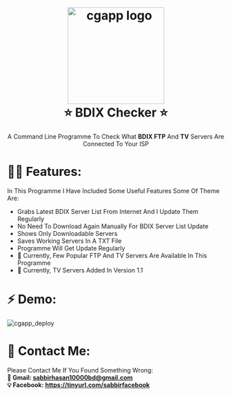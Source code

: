 <h1 align="center">
  <img alt="cgapp logo" src="https://i.ibb.co/sv4wv02/The-BDIX-Checker-ICON-1.png" width="224px"/><br/>
  ⭐️ BDIX Checker ⭐️
</h1>
<p align="center">A Command Line Programme To Check What <b>BDIX FTP</b> And <b>TV</b> Servers Are Connected To Your ISP</b></p>

# 👨‍💻 Features:

In This Programme I Have Included Some Useful Features Some Of Theme Are:

- Grabs Latest BDIX Server List From Internet And I Update Them Regularly
- No Need To Download Again Manually For BDIX Server List Update
- Shows Only Downloadable Servers
- Saves Working Servers In A TXT File
- Programme Will Get Update Regularly
- 🚨 Currently, Few Popular FTP And TV Servers Are Available In This Programme
- 🚨 Currently, TV Servers Added In Version 1.1

# ⚡️ Demo:
![cgapp_deploy](http://g.recordit.co/8K6hQYFdnA.gif)

# 💛 Contact Me:
Please Contact Me If You Found Something Wrong: <br/>
<b>📧 Gmail: sabbirhasan10000bd@gmail.com</b> <br/>
<b>💡 Facebook: https://tinyurl.com/sabbirfacebook</b>
